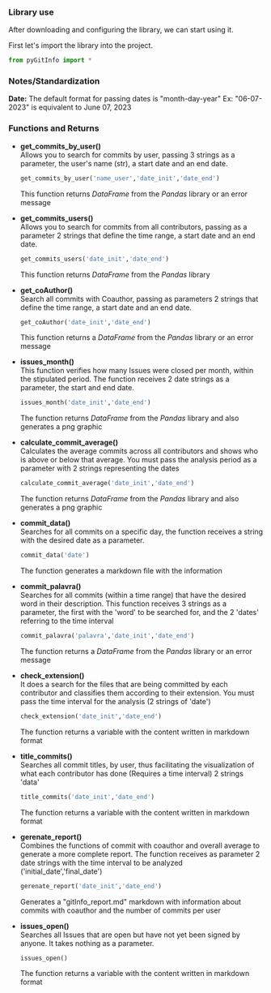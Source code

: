 ### Library use

After downloading and configuring the library, we can start using it.  

First let's import the library into the project.  

```python
from pyGitInfo import *
```  

### Notes/Standardization  

**Date:** The default format for passing dates is "month-day-year" Ex: "06-07-2023" is equivalent to June 07, 2023  

### Functions and Returns  

- **get_commits_by_user()**  
  Allows you to search for commits by user, passing 3 strings as a parameter, the user's name (str), a start date and an end date.  

  ```python
  get_commits_by_user('name_user','date_init','date_end')
  ```  
  
  This function returns _DataFrame_ from the _Pandas_ library or an error message  

- **get_commits_users()**  
  Allows you to search for commits from all contributors, passing as a parameter 2 strings that define the time range, a start date and an end date.  

  ```python
  get_commits_users('date_init','date_end')
  ```  

  This function returns _DataFrame_ from the _Pandas_ library  

- **get_coAuthor()**  
  Search all commits with Coauthor, passing as parameters 2 strings that define the time range, a start date and an end date.  

  ```python
  get_coAuthor('date_init','date_end')
  ```  

  This function returns a _DataFrame_ from the _Pandas_ library or an error message  

- **issues_month()**  
  This function verifies how many Issues were closed per month, within the stipulated period. The function receives 2 date strings as a parameter, the start and end date.

  ```python
  issues_month('date_init','date_end')
  ```  

  The function returns _DataFrame_ from the _Pandas_ library and also generates a png graphic

- **calculate_commit_average()**  
  Calculates the average commits across all contributors and shows who is above or below that average. You must pass the analysis period as a parameter with 2 strings representing the dates

  ```python
  calculate_commit_average('date_init','date_end')
  ```  

  The function returns _DataFrame_ from the _Pandas_ library and also generates a png graphic

- **commit_data()**  
  Searches for all commits on a specific day, the function receives a string with the desired date as a parameter.

  ```python
  commit_data('date')
  ```  

  The function generates a markdown file with the information

- **commit_palavra()**  
  Searches for all commits (within a time range) that have the desired word in their description. This function receives 3 strings as a parameter, the first with the 'word' to be searched for, and the 2 'dates' referring to the time interval

  ```python
  commit_palavra('palavra','date_init','date_end')
  ```  

  The function returns a _DataFrame_ from the _Pandas_ library or an error message  

- **check_extension()**  
  It does a search for the files that are being committed by each contributor and classifies them according to their extension. You must pass the time interval for the analysis (2 strings of 'date')

  ```python
  check_extension('date_init','date_end')
  ```  

  The function returns a variable with the content written in markdown format

- **title_commits()**  
  Searches all commit titles, by user, thus facilitating the visualization of what each contributor has done (Requires a time interval) 2 strings 'data'

  ```python
  title_commits('date_init','date_end')
  ```  

  The function returns a variable with the content written in markdown format  

- **gerenate_report()**  
  Combines the functions of commit with coauthor and overall average to generate a more complete report. The function receives as parameter 2 date strings with the time interval to be analyzed ('initial_date','final_date')

  ```python
  gerenate_report('date_init','date_end')
  ```  

  Generates a "gitInfo_report.md" markdown with information about commits with coauthor and the number of commits per user

- **issues_open()**  
  Searches all Issues that are open but have not yet been signed by anyone. It takes nothing as a parameter.

  ```python
  issues_open()
  ```  

  The function returns a variable with the content written in markdown format  